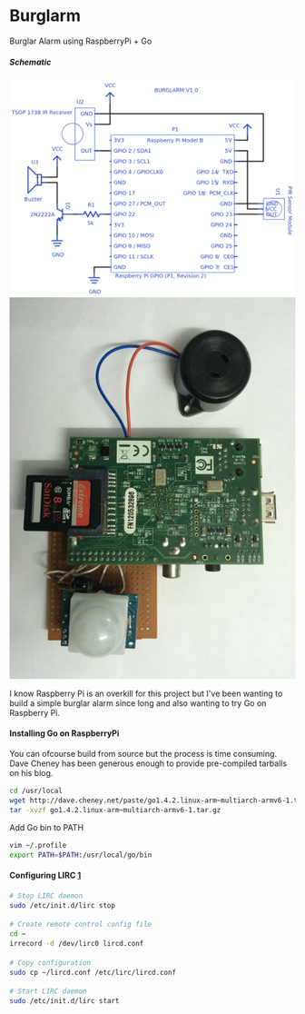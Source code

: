 Burglarm
========

Burglar Alarm using RaspberryPi + Go

##### Schematic

![Burglarm Schematic](schematic.png)
![Burglarm with RaspberryPi](board.jpg)

I know Raspberry Pi is an overkill for this project but I've been wanting to build a simple burglar alarm since long and also wanting to try Go on Raspberry Pi.

#### Installing Go on RaspberryPi

You can ofcourse build from source but the process is time consuming. Dave Cheney has been generous enough to provide pre-compiled tarballs on his blog.

```sh
cd /usr/local
wget http://dave.cheney.net/paste/go1.4.2.linux-arm~multiarch-armv6-1.tar.gz
tar -xvzf go1.4.2.linux-arm~multiarch-armv6-1.tar.gz
```

Add Go bin to PATH

```sh
vim ~/.profile
export PATH=$PATH:/usr/local/go/bin
```

#### Configuring LIRC [1]

```sh
# Stop LIRC daemon
sudo /etc/init.d/lirc stop

# Create remote control config file
cd ~
irrecord -d /dev/lirc0 lircd.conf

# Copy configuration
sudo cp ~/lircd.conf /etc/lirc/lircd.conf

# Start LIRC daemon
sudo /etc/init.d/lirc start
```

[1]: http://alexba.in/blog/2013/01/06/setting-up-lirc-on-the-raspberrypi/


